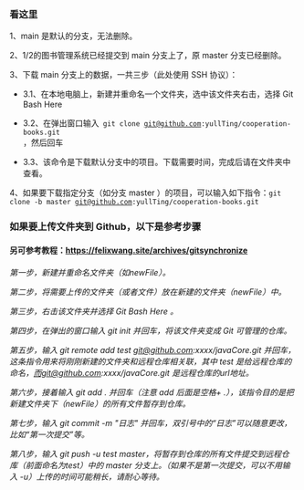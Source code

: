 ### 看这里
1、main 是默认的分支，无法删除。

2、1/2的图书管理系统已经提交到 main 分支上了，原 master 分支已经删除。

3、下载 main 分支上的数据，一共三步（此处使用 SSH 协议）：

- 3.1、在本地电脑上，新建并重命名一个文件夹，选中该文件夹右击，选择 Git Bash Here 

- 3.2、在弹出窗口输入<code> git clone git@github.com:yullTing/cooperation-books.git </code>，然后回车

- 3.3、该命令是下载默认分支中的项目。下载需要时间，完成后请在文件夹中查看。

4、如果要下载指定分支（如分支 master ）的项目，可以输入如下指令：<code>git clone -b master git@github.com:yullTing/cooperation-books.git</code>




### 如果要上传文件夹到 Github，以下是参考步骤
#### 另可参考教程：https://felixwang.site/archives/gitsynchronize
<h6>
  
第一步，新建并重命名文件夹（如newFile）。

第二步，将需要上传的文件夹（或者文件）放在新建的文件夹（newFile）中。

第三步，右击该文件夹并选择 Git Bash Here 。

第四步，在弹出的窗口输入 git init 并回车，将该文件夹变成 Git 可管理的仓库。

第五步，输入 git remote add test git@github.com:xxxx/javaCore.git 并回车，这条指令用来将刚刚新建的文件夹和远程仓库相关联，其中 test 是给远程仓库的命名，而git@github.com:xxxx/javaCore.git 是远程仓库的url地址。

第六步，接着输入 git add . 并回车（注意 add 后面是空格+ .），该指令目的是把新建文件夹下（newFile）的所有文件暂存到仓库。

第七步，输入 git commit -m "日志" 并回车，双引号中的“日志”可以随意更改，比如“第一次提交”等。

第八步，输入 git push -u test master，将暂存到仓库的所有文件提交到远程仓库（前面命名为test）中的 master 分支上。（如果不是第一次提交，可以不用输入 -u）上传的时间可能稍长，请耐心等待。

</h6>
